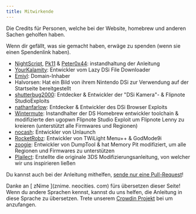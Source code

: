 ```yaml
---
title: Mitwirkende
---
```


Die Credits für Personen, welche bei der Website, homebrew und anderen Sachen geholfen haben.

Wenn dir gefällt, was sie gemacht haben, erwäge zu spenden (wenn sie einen Spendenlink haben).

- [NightScript](https://nightscript370.github.io/), [Pk11](https://pk11.us/) & [Peter0x44](https://github.com/Peter0x44): instandhaltung der Anleitung
- [YourKalamity](https://github.com/YourKalamity): Entwickler vom Lazy DSi File Downloader
- [Emiyl](https://emiyl.com/paypal): Domain-Inhaber
- Halvorsen: Hat ein Bild von ihrem Nintendo DSi zur Verwendung auf der Startseite bereitgestellt
- [shutterbug2000](https://paypal.me/projectkaeru): Entdecker & Entwickler der "DSi Kamera"- & Flipnote StudioExploits
- [nathanfarlow](https://github.com/nathanfarlow): Entdecker & Entwickler des DSi Browser Exploits
- [Wintermute](https://devkitpro.org/support-devkitpro): Instandhalter der DS Homebrew entwickler toolchain & modifizierte den ugopwn Flipnote Studio Exploit um Flipnote Lenny zu kreieren (unterstützt alle Firmwares und Regionen)
- [nocash](http://problemkaputt.de/donate.htm): Entwickler von Unlaunch
- [RocketRobz](https://github.com/RocketRobz): Entwickler von TWiLight Menu++ & GodMode9i
- [zoogie](https://github.com/zoogie): Entwickler von DumpTool & hat Memory Pit modifiziert, um alle Regionen und Firmwares zu unterstützen
- [Plailect](https://github.com/Plailect): Erstellte die originale 3DS Modifizierungsanleitung, von welcher wir uns inspirieren ließen

Du kannst auch bei der Anleitung mithelfen, [sende nur eine Pull-Request](https://github.com/cfw-guide/dsi.cfw.guide/)!

Danke an [ zNime ](znime. neocities. com) fürs übersetzen dieser Seite! Wenn du andere Sprachen kennst, kannst du uns helfen, die Anleitung in diese Sprache zu übersetzen. Trete unserem [Crowdin Projekt](https://crowdin.com/project/dsi-guide) bei um anzufangen.

